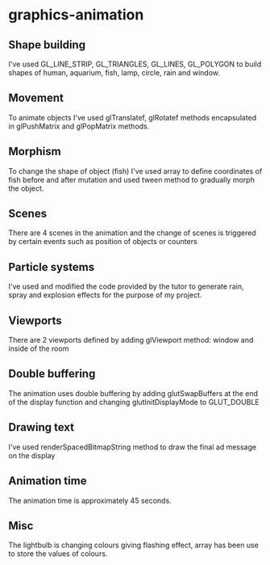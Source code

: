 # graphics-animation

## Shape building

I've used GL_LINE_STRIP, GL_TRIANGLES, GL_LINES, GL_POLYGON to build shapes of human, aquarium, fish, lamp, circle, rain and window.

## Movement

To animate objects I've used glTranslatef, glRotatef methods encapsulated in glPushMatrix and glPopMatrix methods.


## Morphism

To change the shape of object (fish) I've used array to define coordinates of fish before and after mutation and used tween method to gradually morph the object.

## Scenes

There are 4 scenes in the animation and the change of scenes is triggered by certain events such as position of objects or counters

## Particle systems

I've used and modified the code provided by the tutor to generate rain, spray and explosion effects for the purpose of my project.

## Viewports

There are 2 viewports defined by adding glViewport method: window and inside of the room

## Double buffering

The animation uses double buffering by adding glutSwapBuffers at the end of the display function and changing glutInitDisplayMode to GLUT_DOUBLE

## Drawing text

I've used renderSpacedBitmapString method to draw the final ad message on the display

## Animation time

The animation time is approximately 45 seconds.

## Misc

The lightbulb is changing colours giving flashing effect, array has been use to store the values of colours.





